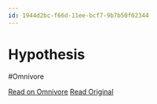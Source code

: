 ```yaml
---
id: 1944d2bc-f66d-11ee-bcf7-9b7b50f02344
---
```


# Hypothesis
#Omnivore

[Read on Omnivore](https://omnivore.app/me/hypothesis-18ec2d7988f)
[Read Original](https://hypothes.is/a/Y0i6dvZpEe6GlS9tGblnvQ)


